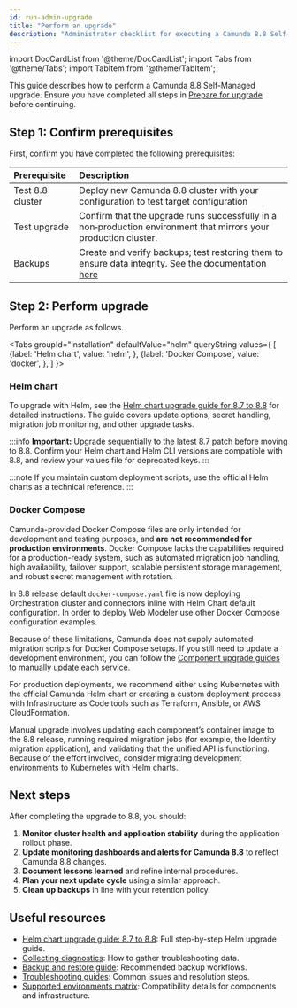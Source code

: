 ```yaml
---
id: run-admin-upgrade
title: "Perform an upgrade"
description: "Administrator checklist for executing a Camunda 8.8 Self-Managed upgrade."
---
```


import DocCardList from '@theme/DocCardList';
import Tabs from '@theme/Tabs';
import TabItem from '@theme/TabItem';

This guide describes how to perform a Camunda 8.8 Self-Managed upgrade. Ensure you have completed all steps in [Prepare for upgrade](./prepare-for-update.md) before continuing.

## Step 1: Confirm prerequisites

First, confirm you have completed the following prerequisites:

| Prerequisite     | Description                                                                                                                                                                          |
| :--------------- | :----------------------------------------------------------------------------------------------------------------------------------------------------------------------------------- |
| Test 8.8 cluster | Deploy new Camunda 8.8 cluster with your configuration to test target configuration                                                                                                  |
| Test upgrade     | Confirm that the upgrade runs successfully in a non‑production environment that mirrors your production cluster.                                                                     |
| Backups          | Create and verify backups; test restoring them to ensure data integrity. See the documentation [here](../../../self-managed/operational-guides/backup-restore/backup-and-restore.md) |

## Step 2: Perform upgrade

Perform an upgrade as follows.

<Tabs groupId="installation" defaultValue="helm" queryString values={
[
{label: 'Helm chart', value: 'helm', },
{label: 'Docker Compose', value: 'docker', },
]
}>

<TabItem value='helm'>

### Helm chart

To upgrade with Helm, see the [Helm chart upgrade guide for 8.7 to 8.8](/self-managed/installation-methods/helm/upgrade/helm-870-880.md) for detailed instructions.
The guide covers update options, secret handling, migration job monitoring, and other upgrade tasks.

:::info
**Important:** Upgrade sequentially to the latest 8.7 patch before moving to 8.8. Confirm your Helm chart and Helm CLI versions are compatible with 8.8, and review your values file for deprecated keys.
:::

:::note
If you maintain custom deployment scripts, use the official Helm charts as a technical reference.
:::

</TabItem>
<TabItem value='docker'>

### Docker Compose

Camunda-provided Docker Compose files are only intended for development and testing purposes, and **are not recommended for production environments**. Docker Compose lacks the capabilities required for a production-ready system, such as automated migration job handling, high availability, failover support, scalable persistent storage management, and robust secret management with rotation.

In 8.8 release default `docker-compose.yaml` file is now deploying Orchestration cluster and connectors inline with Helm Chart default configuration. In order to deploy Web Modeler use other Docker Compose configuration examples.

Because of these limitations, Camunda does not supply automated migration scripts for Docker Compose setups. If you still need to update a development environment, you can follow the [Component upgrade guides](../../components/components-upgrade/870-to-880.md) to manually update each service.

For production deployments, we recommend either using Kubernetes with the official Camunda Helm chart or creating a custom deployment process with Infrastructure as Code tools such as Terraform, Ansible, or AWS CloudFormation.

Manual upgrade involves updating each component’s container image to the 8.8 release, running required migration jobs (for example, the Identity migration application), and validating that the unified API is functioning. Because of the effort involved, consider migrating development environments to Kubernetes with Helm charts.
</TabItem>
</Tabs>

## Next steps

After completing the upgrade to 8.8, you should:

1. **Monitor cluster health and application stability** during the application rollout phase.
2. **Update monitoring dashboards and alerts for Camunda 8.8** to reflect Camunda 8.8 changes.
3. **Document lessons learned** and refine internal procedures.
4. **Plan your next update cycle** using a similar approach.
5. **Clean up backups** in line with your retention policy.

## Useful resources

- [Helm chart upgrade guide: 8.7 to 8.8](../../installation-methods/helm/upgrade/helm-870-880.md): Full step-by-step Helm upgrade guide.
- [Collecting diagnostics](../../installation-methods/helm/operational-tasks/diagnostics.md): How to gather troubleshooting data.
- [Backup and restore guide](../../operational-guides/backup-restore/backup-and-restore.md): Recommended backup workflows.
- [Troubleshooting guides](../../operational-guides/troubleshooting.md): Common issues and resolution steps.
- [Supported environments matrix](../../../reference/supported-environments.md): Compatibility details for components and infrastructure.
